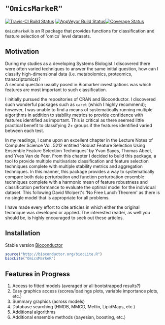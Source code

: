 # `"OmicsMarkeR"`

[![Travis-CI Build Status](https://travis-ci.org/cdeterman/OmicsMarkeR.png?branch=master)](https://travis-ci.org/cdeterman/OmicsMarkeR) [![AppVeyor Build Status](https://ci.appveyor.com/api/projects/status/github/cdeterman/OmicsMarkeR?branch=master)](https://ci.appveyor.com/project/cdeterman/OmicsMarkeR)[![Coverage Status](https://coveralls.io/repos/cdeterman/OmicsMarkeR/badge.svg)](https://coveralls.io/r/cdeterman/OmicsMarkeR)

`OmicsMarkeR` is an R package that provides functions for classification and 
feature selection of 'omics' level datasets.


## Motivation

During my studies as a developing Systems Biologist I discovered there were 
often varied techniques to answer the same initial question, how can I classify
high-dimensional data (i.e. metabolomics, proteomics, transcriptomics)?  
A second question usually posed in Biomarker investigations was which features 
are most important to such classification.

I initially pursued the repositories of CRAN and Bioconductor.  I discovered 
such wonderful packages such as `caret` (which I highly recommend); however, 
I was unable to find a means of systematically running multiple algorithms in 
addition to stability metrics to provide confidence with features identified as
important.  This is critical as there seemed little practical benefit to 
classifying 2+ groups if the features identified varied between each test.

In my readings, I came upon an excellent chapter in the Lecture Notes of 
Computer Science Vol. 5212 entitled 'Robust Feature Selection Using Ensemble 
Feature Selection Techniques' by Yvan Sayes, Thomas Abeel, and Yves Van de Peer.
From this chapter I decided to build this package, a tool to provide multiple 
multivariate classification and feature selection techniques complete with 
multiple stability metrics and aggregation techniques.  In this manner, this 
package provides a way to systematically compare both data perturbation and 
function perturbation ensemble techniques complete with a harmonic mean of 
feature robustness and classification performance to evaluate the optimal model 
for the individual dataset.  This following David Wolpert's 'No Free Lunch
Theorem' as there is no single model that is appropriate for all problems.

I have made every effort to cite articles in which either the original 
technique was developed or applied. The interested reader, as well you should 
be, is highly encouraged to seek out these articles.


## Installation

Stable version [Bioconductor](http://www.bioconductor.org/packages/release/bioc/html/OmicsMarkeR.html)
```r
source("http://bioconductor.org/biocLite.R")
biocLite("OmicsMarkeR")
```

## Features in Progress
1. Access to fitted models (averaged or all bootstrapped results?)
2. Easy graphics access (scores/loadings plots, variable importance plots, etc.)
3. Summary graphics (across models)
4. Database searching (HMDB, MMCD, Metlin, LipidMaps, etc.)
5. Additional algorithms
6. Additional ensemble methods (bayesian, boosting, etc.)


